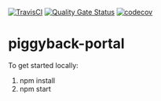 [![TravisCI](https://travis-ci.org/piggy1-mvn/piggyback-portal.svg?branch=master)](https://travis-ci.org/piggy1-mvn/piggyback-portal.svg?branch=master)
[![Quality Gate Status](https://sonarcloud.io/api/project_badges/measure?project=piggy1-mvn_piggyback-portal&metric=alert_status)](https://sonarcloud.io/dashboard?id=piggy1-mvn_piggyback-portal)
[![codecov](https://codecov.io/gh/piggy1-mvn/piggyback-portal/branch/master/graph/badge.svg)](https://codecov.io/gh/piggy1-mvn/piggyback-portal)

# piggyback-portal

To get started locally:

1. npm install
2. npm start

